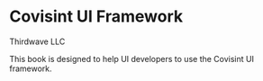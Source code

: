 Covisint UI Framework
=======
Thirdwave LLC

This book is designed to help UI developers to use the Covisint UI framework.
